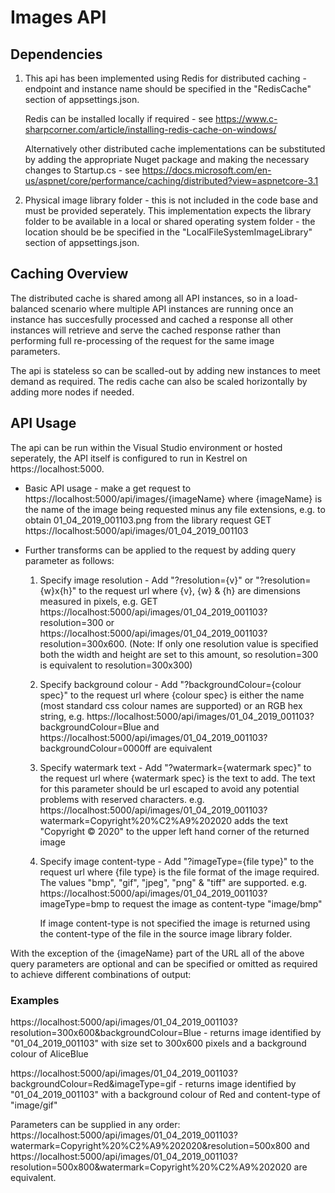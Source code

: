 # Images API

## Dependencies

1. This api has been implemented using Redis for distributed caching - endpoint and instance name should be specified in the "RedisCache" section of appsettings.json.

	Redis can be installed locally if required - see https://www.c-sharpcorner.com/article/installing-redis-cache-on-windows/

	Alternatively other distributed cache implementations can be substituted by adding the appropriate Nuget package and making the necessary changes to Startup.cs - see https://docs.microsoft.com/en-us/aspnet/core/performance/caching/distributed?view=aspnetcore-3.1

2. Physical image library folder - this is not included in the code base and must be provided seperately. This implementation expects the library folder to be available in a local or shared operating system folder - the location should be be specified in the "LocalFileSystemImageLibrary" section of appsettings.json.

## Caching Overview

The distributed cache is shared among all API instances, so in a load-balanced scenario where multiple API instances are running once an instance has succesfully processed and cached a response all other instances will retrieve and serve the cached response rather than performing full re-processing of the request for the same image parameters.

The api is stateless so can be scalled-out by adding new instances to meet demand as required. The redis cache can also be scaled horizontally by adding more nodes if needed.

## API Usage

The api can be run within the Visual Studio environment or hosted seperately, the API itself is configured to run in Kestrel on https://localhost:5000.

* Basic API usage - make a get request to https://localhost:5000/api/images/{imageName} where {imageName} is the name of the image being requested minus any file extensions, e.g. to obtain 01_04_2019_001103.png from the library request GET https://localhost:5000/api/images/01_04_2019_001103

* Further transforms can be applied to the request by adding query parameter as follows:

	1. Specify image resolution - Add "?resolution={v}" or "?resolution={w}x{h}" to the request url where {v}, {w} & {h} are dimensions measured in pixels, e.g. GET https://localhost:5000/api/images/01_04_2019_001103?resolution=300 or https://localhost:5000/api/images/01_04_2019_001103?resolution=300x600. (Note: If only one resolution value is specified both the width and height are set to this amount, so resolution=300 is equivalent to resolution=300x300)

	2. Specify background colour - Add "?backgroundColour={colour spec}" to the request url where {colour spec} is either the name (most standard css colour names are supported) or an RGB hex string, e.g. https://localhost:5000/api/images/01_04_2019_001103?backgroundColour=Blue and https://localhost:5000/api/images/01_04_2019_001103?backgroundColour=0000ff are equivalent

	3. Specify watermark text - Add "?watermark={watermark spec}" to the request url where {watermark spec} is the text to add. The text for this parameter should be url escaped to avoid any potential problems with reserved characters. e.g. https://localhost:5000/api/images/01_04_2019_001103?watermark=Copyright%20%C2%A9%202020 adds the text "Copyright &copy; 2020" to the upper left hand corner of the returned image

	4. Specify image content-type - Add "?imageType={file type}" to the request url where {file type} is the file format of the image required. The values "bmp", "gif", "jpeg", "png" & "tiff" are supported. e.g. https://localhost:5000/api/images/01_04_2019_001103?imageType=bmp to request the image as content-type "image/bmp"

		If image content-type is not specified the image is returned using the content-type of the file in the source image library folder.

With the exception of the {imageName} part of the URL all of the above query parameters are optional and can be specified or omitted as required to achieve different combinations of output:

### Examples 

https://localhost:5000/api/images/01_04_2019_001103?resolution=300x600&backgroundColour=Blue - returns image identified by "01_04_2019_001103" with size set to 300x600 pixels and a background colour of AliceBlue

https://localhost:5000/api/images/01_04_2019_001103?backgroundColour=Red&imageType=gif - returns image identified by "01_04_2019_001103" with a background colour of Red and content-type of "image/gif"

Parameters can be supplied in any order: 
https://localhost:5000/api/images/01_04_2019_001103?watermark=Copyright%20%C2%A9%202020&resolution=500x800 and https://localhost:5000/api/images/01_04_2019_001103?resolution=500x800&watermark=Copyright%20%C2%A9%202020 are equivalent.
